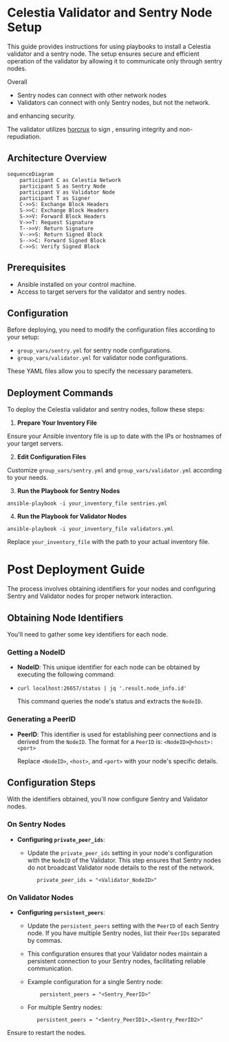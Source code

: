 # Celestia Validator and Sentry Node Setup

This guide provides instructions for using playbooks to install a Celestia validator and a sentry node. The setup ensures secure and efficient operation of the validator by allowing it to communicate only through sentry nodes. 

Overall

 - Sentry nodes can connect with other network nodes
 - Validators can connect with only Sentry nodes, but not the network.

and enhancing security. 

The validator utilizes [horcrux](https://github.com/strangelove-ventures/horcrux/tree/main) to sign , ensuring integrity and non-repudiation.

## Architecture Overview
```mermaid
sequenceDiagram
    participant C as Celestia Network
    participant S as Sentry Node
    participant V as Validator Node
    participant T as Signer   
    C->>S: Exchange Block Headers
    S->>C: Exchange Block Headers
    S->>V: Forward Block Headers
    V->>T: Request Signature
    T-->>V: Return Signature
    V-->>S: Return Signed Block 
    S-->>C: Forward Signed Block
    C->>S: Verify Signed Block
```
    

## Prerequisites

-   Ansible installed on your control machine.
-   Access to target servers for the validator and sentry nodes.

## Configuration

Before deploying, you need to modify the configuration files according to your setup:

-   `group_vars/sentry.yml` for sentry node configurations.
-   `group_vars/validator.yml` for validator node configurations.

These YAML files allow you to specify the necessary parameters.

## Deployment Commands

To deploy the Celestia validator and sentry nodes, follow these steps:

1.  **Prepare Your Inventory File**

Ensure your Ansible inventory file is up to date with the IPs or hostnames of your target servers.

2.  **Edit Configuration Files**

Customize `group_vars/sentry.yml` and `group_vars/validator.yml` according to your needs.

3.  **Run the Playbook for Sentry Nodes**


`ansible-playbook -i your_inventory_file sentries.yml` 

4.  **Run the Playbook for Validator Nodes**

`ansible-playbook -i your_inventory_file validators.yml` 

Replace `your_inventory_file` with the path to your actual inventory file.

# Post Deployment Guide 

 The process involves obtaining identifiers for your nodes and configuring Sentry and Validator nodes for proper network interaction.

## Obtaining Node Identifiers

You'll need to gather some key identifiers for each node.

### Getting a NodeID

-   **NodeID**: This unique identifier for each node can be obtained by executing the following command:
    
-   `curl localhost:26657/status | jq '.result.node_info.id'` 
    
    This command queries the node's status and extracts the `NodeID`.
    
### Generating a PeerID

-   **PeerID**: This identifier is used for establishing peer connections and is derived from the `NodeID`. The format for a `PeerID` is: `<NodeID>@<host>:<port>` 
    
    Replace `<NodeID>`, `<host>`, and `<port>` with your node's specific details.

## Configuration Steps

With the identifiers obtained, you'll now configure Sentry and Validator nodes.

### On Sentry Nodes


-   **Configuring `private_peer_ids`**:
  
    -   Update the `private_peer_ids` setting in your node's configuration with the `NodeID` of the Validator. This step ensures that Sentry nodes do not broadcast Validator node details to the rest of the network.
    
               private_peer_ids = "<Validator_NodeID>" 
        

### On Validator Nodes

-   **Configuring `persistent_peers`**:
  
    -   Update the `persistent_peers` setting with the `PeerID` of each Sentry node. If you have multiple Sentry nodes, list their `PeerIDs` separated by commas.
    -   This configuration ensures that your Validator nodes maintain a persistent connection to your Sentry nodes, facilitating reliable communication.
    -   Example configuration for a single Sentry node:
        
                persistent_peers = "<Sentry_PeerID>"
    
    -   For multiple Sentry nodes:

               persistent_peers = "<Sentry_PeerID1>,<Sentry_PeerID2>"
        

Ensure to restart the nodes.
